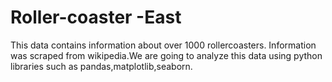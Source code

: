 # Roller-coaster -East 
This data contains information about over 1000 rollercoasters. Information was scraped from wikipedia.We are going to analyze this data using python libraries such as pandas,matplotlib,seaborn.

